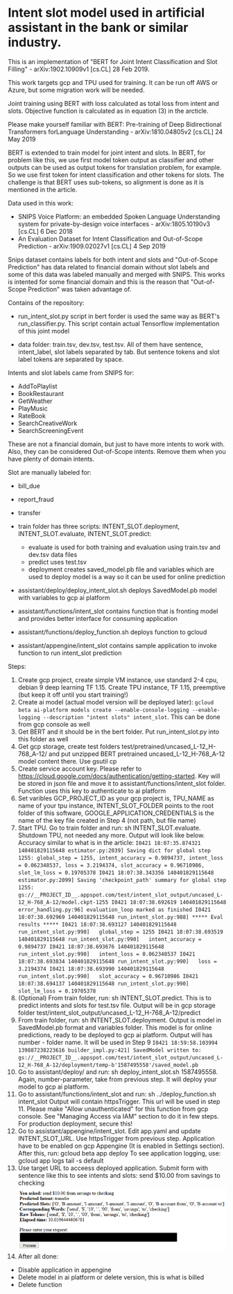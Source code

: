 # Intent slot model used in artificial assistant in the bank or similar industry. 

This is an implementation of "BERT for Joint Intent Classification and Slot Filling" - arXiv:1902.10909v1  [cs.CL]  28 Feb 2019.

This work targets gcp and TPU used for training. It can be run off AWS or Azure, but some migration work will be needed. 

Joint training using BERT with loss calculated as total loss from intent and slots. Objective function is calculated as in equation (3) in the arcticle. 

Please make yourself familiar with BERT: Pre-training of Deep Bidirectional Transformers forLanguage Understanding - arXiv:1810.04805v2  [cs.CL]  24 May 2019

BERT is extended to train model for joint intent and slots. In BERT, for problem like this, we use first model token output as classifier and other outputs can be used as output tokens for translation problem, for example. So we use first token for intent classification and other tokens for slots. The challenge is that BERT uses sub-tokens, so alignment is done as it is mentioned in the article.

Data used in this work:

- SNIPS Voice Platform: an embedded Spoken Language Understanding system for private-by-design voice interfaces - arXiv:1805.10190v3  [cs.CL]  6 Dec 2018 
- An Evaluation Dataset for Intent Classification and Out-of-Scope Prediction - arXiv:1909.02027v1  [cs.CL]  4 Sep 2019

Snips dataset contains labels for both intent and slots and "Out-of-Scope Prediction" has data related to financial domain without slot labels and some of this data was labeled manually and merged with SNIPS. This works is intented for some financial domain and this is the reason that "Out-of-Scope Prediction" was taken advantage of.

Contains of the repository:

- run_intent_slot.py script in bert forder is used the same way as BERT's run_classifier.py. This script contain actual Tensorflow implementation of this joint model

- data folder: train.tsv, dev.tsv, test.tsv. All of them have sentence, intent_label, slot labels separated by tab. But sentence tokens and slot label tokens are separated by space. 

Intents and slot labels came from SNIPS for: 
- AddToPlaylist
- BookRestaurant
- GetWeather
- PlayMusic
- RateBook
- SearchCreativeWork
- SearchScreeningEvent

These are not a financial domain, but just to have more intents to work with. Also, they can be considered Out-of-Scope intents. Remove them when you have plenty of domain intents.

Slot are manually labeled for:
- bill_due
- report_fraud
- transfer

- train folder has three scripts: INTENT_SLOT.deployment, INTENT_SLOT.evaluate, INTENT_SLOT.predict:
	- evaluate is used for both training and evaluation using train.tsv and dev.tsv data files
	- predict uses test.tsv
	- deployment creates saved_model.pb file and variables which are used to deploy model is a way so it can be used for online prediction

- assistant/deploy/deploy_intent_slot.sh deploys SavedModel.pb model with variables to gcp ai platform
- assistant/functions/intent_slot contains function that is fronting model and provides better interface for consuming application
- assistant/functions/deploy_function.sh deploys function to gcloud 
- assistant/appengine/intent_slot contains sample application to invoke function to run intent_slot prediction

Steps:

1. Create gcp project, create simple VM instance, use standard 2-4 cpu, debian 9 deep learning TF 1.15. Create TPU instance, TF 1.15, preemptive (but keep it off until you start training!)
2. Create ai model (actual model version will be deployed later): `gcloud beta ai-platform models create --enable-console-logging --enable-logging --description "intent slots" intent_slot`. This can be done from gcp console as well
2. Get BERT and it should be in the bert folder. Put run_intent_slot.py into this folder as well
3. Get gcp storage, create test folders test/pretrained/uncased_L-12_H-768_A-12/ and put unzipped BERT pretrained uncased_L-12_H-768_A-12 model content there. Use gsutil cp
4. Create service account key. Please refer to https://cloud.google.com/docs/authentication/getting-started. Key will be stored in json file and move it to assistant/functions/intent_slot folder. Function uses this key to authenticate to ai platform
5. Set varibles GCP_PROJECT_ID as your gcp project is, TPU_NAME as name of your tpu instance, INTENT_SLOT_FOLDER points to the root folder of this software, GOOGLE_APPLICATION_CREDENTIALS is the name of the key file created in Step 4 (not path, but file name)
6. Start TPU. Go to train folder and run: sh INTENT_SLOT.evaluate. Shutdown TPU, not needed any more. Output will look like below. Accuracy similar to what is in the article:
`I0421 18:07:35.874321 140401829115648 estimator.py:2039] Saving dict for global step 1255: global_step = 1255, intent_accuracy = 0.9894737, intent_loss = 0.062348537, loss = 3.2194374, slot_accuracy = 0.96710986, slot_lm_loss = 0.19705378
I0421 18:07:38.343356 140401829115648 estimator.py:2099] Saving 'checkpoint_path' summary for global step 1255: gs://__PROJECT_ID__.appspot.com/test/intent_slot_output/uncased_L-12_H-768_A-12/model.ckpt-1255
I0421 18:07:38.692619 140401829115648 error_handling.py:96] evaluation_loop marked as finished
I0421 18:07:38.692969 140401829115648 run_intent_slot.py:988] ***** Eval results *****
I0421 18:07:38.693127 140401829115648 run_intent_slot.py:990]   global_step = 1255
I0421 18:07:38.693519 140401829115648 run_intent_slot.py:990]   intent_accuracy = 0.9894737
I0421 18:07:38.693676 140401829115648 run_intent_slot.py:990]   intent_loss = 0.062348537
I0421 18:07:38.693834 140401829115648 run_intent_slot.py:990]   loss = 3.2194374
I0421 18:07:38.693990 140401829115648 run_intent_slot.py:990]   slot_accuracy = 0.96710986
I0421 18:07:38.694137 140401829115648 run_intent_slot.py:990]   slot_lm_loss = 0.19705378`
7. (Optional) From train folder, run: sh INTENT_SLOT.predict. This is to predict intents and slots for test.tsv file. Output will be in gcp storage folder test/intent_slot_output/uncased_L-12_H-768_A-12/predict
8. From train folder, run: sh INTENT_SLOT.deployment. Output is model in SavedModel.pb format and variables folder. This model is for online predictions, ready to be deployed to gcp ai platform. Output will has number - folder name. It will be used in Step 9
`I0421 18:59:58.103994 139887238223616 builder_impl.py:421] SavedModel written to: gs://__PROJECT_ID__.appspot.com/test/intent_slot_output/uncased_L-12_H-768_A-12/deployment/temp-b'1587495558'/saved_model.pb`
9. Go to assistant/deploy/ and run: sh deploy_intent_slot.sh 1587495558. Again, number-parameter, take from previous step. It will deploy your model to gcp ai platform. 
10. Go to assistant/functions/intent_slot and run: sh ../deploy_function.sh intent_slot
Output will contain httpsTrigger. This url will be used in step 11. Please make "Allow unauthenticated" for this function from gcp console. See "Managing Access via IAM" section to do it in few steps. For production deployment, secure this! 
11. Go to assistant/appengine/intent_slot. Edit app.yaml and update INTENT_SLOT_URL. Use httpsTrigger from previous step. Application have to be enabled on gcp Appengine (It is enabled in Settings section). After this, run: gcloud beta app deploy 
To see application logging, use: gcloud app logs tail -s default
12. Use target URL to acceess deployed application. Submit form with sentence like this to see intents and slots: send $10.00 from savings to checking
![screen sample](images/sample-screen.PNG "output sample")
12. After all done:
- Disable application in appengine
- Delete model in ai platform or delete version, this is what is billed
- Delete function
